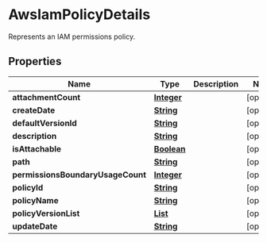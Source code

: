 

# AwsIamPolicyDetails

Represents an IAM permissions policy.

## Properties

| Name | Type | Description | Notes |
|------------ | ------------- | ------------- | -------------|
|**attachmentCount** | [**Integer**](Integer.md) |  |  [optional] |
|**createDate** | [**String**](String.md) |  |  [optional] |
|**defaultVersionId** | [**String**](String.md) |  |  [optional] |
|**description** | [**String**](String.md) |  |  [optional] |
|**isAttachable** | [**Boolean**](Boolean.md) |  |  [optional] |
|**path** | [**String**](String.md) |  |  [optional] |
|**permissionsBoundaryUsageCount** | [**Integer**](Integer.md) |  |  [optional] |
|**policyId** | [**String**](String.md) |  |  [optional] |
|**policyName** | [**String**](String.md) |  |  [optional] |
|**policyVersionList** | [**List**](List.md) |  |  [optional] |
|**updateDate** | [**String**](String.md) |  |  [optional] |



